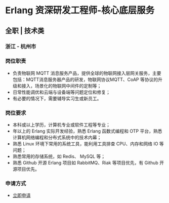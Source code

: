 
# Erlang 资深研发工程师-核心底层服务
## 全职  |  技术类
### 浙江 - 杭州市

### 岗位职责
- 负责物联网 MQTT 消息服务产品，提供全球的物联网接入层网关服务，主要包括：MQTT消息服务器产品的研发，物联网协议MQTT、CoAP 等协议的升级和接入，场景化的物联网中间件的定制等；
- 日常性能调优和云端与设备端等问题定位和修复；
- 有必要的情况下，需要辅导实习生或新员工。
### 岗位要求
- 本科或以上学历，计算机专业或软件工程等专业；
- 年以上的 Erlang 实际开发经验，熟悉 Erlang 函数式编程和 OTP 平台，熟悉计算机网络编程和分布式系统中的技术内幕；
- 熟悉 Linux 环境下常用的系统工具，能利用工具排查 CPU、内存和网络 IO 等问题；
- 熟悉常用的存储系统，如 Redis、 MySQL 等；
- 熟悉 Github 开源 Erlang 项目如 RabbitMQ、Riak 等项目优先，有 Github 开源项目优先。
### 申请方式
- <a href="mailto:hr@tuya.com?subject=求职简历-Erlang 资深研发工程师-核心底层服务-来自GitHub">立即申请</a>